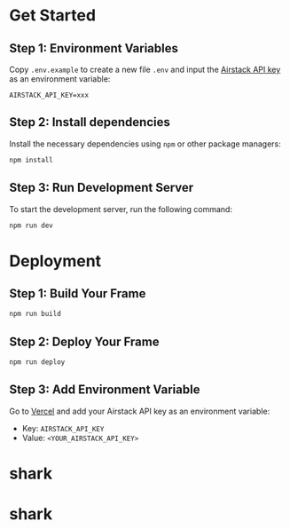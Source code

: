 # Get Started

## Step 1: Environment Variables

Copy `.env.example` to create a new file `.env` and input the [Airstack API key](https://docs.airstack.xyz/airstack-docs-and-faqs/get-started/get-api-key) as an environment variable:

```
AIRSTACK_API_KEY=xxx
```

## Step 2: Install dependencies

Install the necessary dependencies using `npm` or other package managers:

```sh
npm install
```

## Step 3: Run Development Server

To start the development server, run the following command:

```sh
npm run dev
```

# Deployment

## Step 1: Build Your Frame

```sh
npm run build
```

## Step 2: Deploy Your Frame

```sh
npm run deploy
```

## Step 3: Add Environment Variable

Go to [Vercel](https://vercel.com) and add your Airstack API key as an environment variable:

- Key: `AIRSTACK_API_KEY`
- Value: `<YOUR_AIRSTACK_API_KEY>`
# shark
# shark
